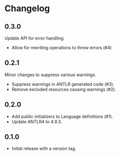 Changelog
=========

0.3.0
-----

Update API for error handling.

- Allow for rewriting operations to throw errors (#4)

0.2.1
-----

Minor changes to suppress various warnings.

- Suppress warnings in ANTLR generated code (#3).
- Remove excluded resources causing warnings (#2).

0.2.0
-----

- Add public initializers to Language definitions (#1).
- Update ANTLR4 to 4.9.3.


0.1.0
-----

- Initial release with a version tag.
